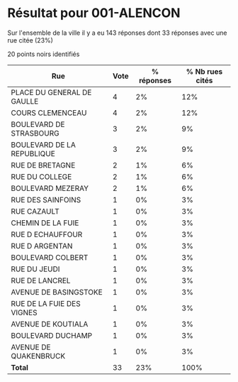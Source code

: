 # Résultat pour 001-ALENCON

Sur l'ensemble de la ville il y a eu 143 réponses dont 33 réponses avec une rue citée (23%)

20 points noirs identifiés

| Rue | Vote | % réponses | % Nb rues cités|
|-----|------|------------|----------------|
| PLACE DU GENERAL DE GAULLE | 4 | 2% | 12%|
| COURS CLEMENCEAU | 4 | 2% | 12%|
| BOULEVARD DE STRASBOURG | 3 | 2% | 9%|
| BOULEVARD DE LA REPUBLIQUE | 3 | 2% | 9%|
| RUE DE BRETAGNE | 2 | 1% | 6%|
| RUE DU COLLEGE | 2 | 1% | 6%|
| BOULEVARD MEZERAY | 2 | 1% | 6%|
| RUE DES SAINFOINS | 1 | 0% | 3%|
| RUE CAZAULT | 1 | 0% | 3%|
| CHEMIN DE LA FUIE | 1 | 0% | 3%|
| RUE D ECHAUFFOUR | 1 | 0% | 3%|
| RUE D ARGENTAN | 1 | 0% | 3%|
| BOULEVARD COLBERT | 1 | 0% | 3%|
| RUE DU JEUDI | 1 | 0% | 3%|
| RUE DE LANCREL | 1 | 0% | 3%|
| AVENUE DE BASINGSTOKE | 1 | 0% | 3%|
| RUE DE LA FUIE DES VIGNES | 1 | 0% | 3%|
| AVENUE DE KOUTIALA | 1 | 0% | 3%|
| BOULEVARD DUCHAMP | 1 | 0% | 3%|
| AVENUE DE QUAKENBRUCK | 1 | 0% | 3%|
| **Total** | 33 | 23% | 100%|
